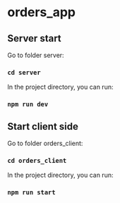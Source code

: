 # orders_app

## Server start

Go to folder server:

### `cd server`

In the project directory, you can run:

### `npm run dev`

## Start client side

Go to folder orders_client:

### `cd orders_client`

In the project directory, you can run:

### `npm run start`

